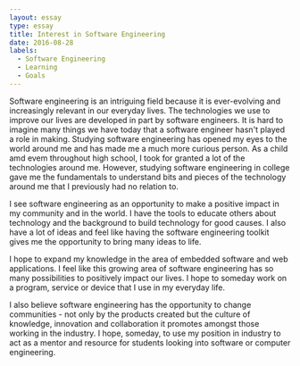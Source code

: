 ```yaml
---
layout: essay
type: essay
title: Interest in Software Engineering
date: 2016-08-28
labels:
  - Software Engineering
  - Learning
  - Goals
---
```


Software engineering is an intriguing field because it is ever-evolving and increasingly relevant in our everyday lives. The technologies we use to improve our lives are developed in part by software engineers. It is hard to imagine many things we have today that a software engineer hasn't played a role in making. Studying software engineering has opened my eyes to the world around me and has made me a much more curious person. As a child amd evem throughout high school, I took for granted a lot of the technologies around me. However, studying software engineering in college gave me the fundamentals to understand bits and pieces of the technology around me that I previously had no relation to. 

I see software engineering as an opportunity to make a positive impact in my community and in the world. I have the tools to educate others about technology and the background to build technology for good causes. I also have a lot of ideas and feel like having the software engineering toolkit gives me the opportunity to bring many ideas to life. 

I hope to expand my knowledge in the area of embedded software and web applications. I feel like this growing area of software engineering has so many possibilities to positively impact our lives. I hope to someday work on a program, service or device that I use in my everyday life. 

I also believe software engineering has the opportunity to change communities - not only by the products created but the culture of knowledge, innovation and collaboration it promotes amongst those working in the industry. I hope, someday, to use my position in industry to act as a mentor and resource for students looking into software or computer engineering. 
